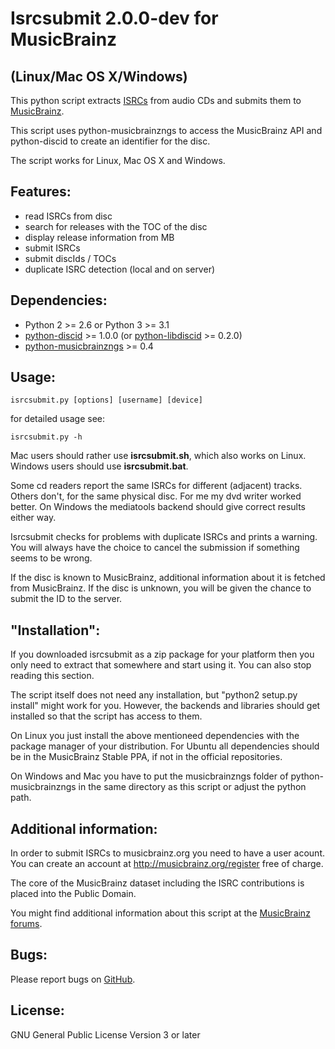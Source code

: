 Isrcsubmit 2.0.0-dev for MusicBrainz
================================
(Linux/Mac OS X/Windows)
------------------------

This python script extracts [ISRCs][11] from audio CDs
and submits them to [MusicBrainz][12].

This script uses python-musicbrainzngs to access the MusicBrainz API
and python-discid to create an identifier for the disc.

The script works for Linux, Mac OS X and Windows.

[11]: http://en.wikipedia.org/wiki/International_Standard_Recording_Code
[12]: http://musicbrainz.org

Features:
--------

* read ISRCs from disc
* search for releases with the TOC of the disc
* display release information from MB
* submit ISRCs
* submit discIds / TOCs
* duplicate ISRC detection (local and on server)


Dependencies:
-------------

* Python 2 >= 2.6 or Python 3 >= 3.1
* [python-discid][21] >= 1.0.0 (or [python-libdiscid][22] >= 0.2.0)
* [python-musicbrainzngs][23] >= 0.4

[21]: http://python-discid.readthedocs.org/
[22]: http://pythonhosted.org/python-libdiscid
[23]: http://python-musicbrainzngs.readthedocs.org/


Usage:
------

    isrcsubmit.py [options] [username] [device]

for detailed usage see:

    isrcsubmit.py -h

Mac users should rather use **isrcsubmit.sh**, which also works on Linux.
Windows users should use **isrcsubmit.bat**.

Some cd readers report the same ISRCs for different (adjacent) tracks.
Others don't, for the same physical disc.
For me my dvd writer worked better.
On Windows the mediatools backend should give correct results either way.

Isrcsubmit checks for problems with duplicate ISRCs and prints a warning.
You will always have the choice to cancel the submission if something
seems to be wrong.

If the disc is known to MusicBrainz, additional information about it
is fetched from MusicBrainz.
If the disc is unknown, you will be given the chance to submit the ID
to the server.


"Installation":
---------------

If you downloaded isrcsubmit as a zip package for your platform
then you only need to extract that somewhere and start using it.
You can also stop reading this section.

The script itself does not need any installation,
but "python2 setup.py install" might work for you.
However, the backends and libraries should get
installed so that the script has access to them.

On Linux you just install the above mentioneed dependencies with
the package manager of your distribution.
For Ubuntu all dependencies should be in the MusicBrainz Stable PPA,
if not in the official repositories.

On Windows and Mac you have to put the musicbrainzngs folder of
python-musicbrainzngs in the same directory as this script or
adjust the python path.


Additional information:
-----------------------

In order to submit ISRCs to musicbrainz.org you need to have a user acount.
You can create an account at http://musicbrainz.org/register free of charge.

The core of the MusicBrainz dataset including the ISRC contributions is placed
into the Public Domain.

You might find additional information about this script at the
[MusicBrainz forums](http://forums.musicbrainz.org/viewtopic.php?id=3444).


Bugs:
-----

Please report bugs on
[GitHub](https://github.com/JonnyJD/musicbrainz-isrcsubmit).


License:
--------

GNU General Public License Version 3 or later
